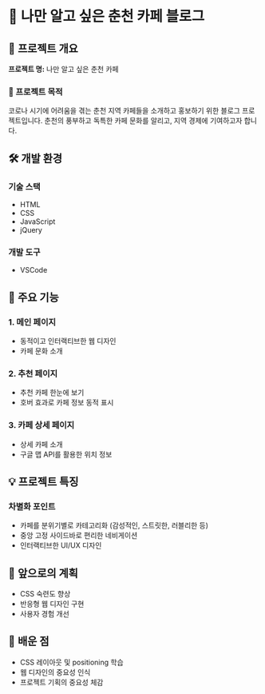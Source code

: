 # 🍵 나만 알고 싶은 춘천 카페 블로그

## 🌟 프로젝트 개요

**프로젝트 명:** 나만 알고 싶은 춘천 카페

### 🎯 프로젝트 목적
코로나 시기에 어려움을 겪는 춘천 지역 카페들을 소개하고 홍보하기 위한 블로그 프로젝트입니다. 춘천의 풍부하고 독특한 카페 문화를 알리고, 지역 경제에 기여하고자 합니다.

## 🛠 개발 환경

### 기술 스택
- HTML
- CSS
- JavaScript
- jQuery

### 개발 도구
- VSCode

## 🌈 주요 기능

### 1. 메인 페이지
- 동적이고 인터랙티브한 웹 디자인
- 카페 문화 소개

### 2. 추천 페이지
- 추천 카페 한눈에 보기
- 호버 효과로 카페 정보 동적 표시

### 3. 카페 상세 페이지
- 상세 카페 소개
- 구글 맵 API를 활용한 위치 정보


## 💡 프로젝트 특징

### 차별화 포인트
- 카페를 분위기별로 카테고리화 (감성적인, 스트릿한, 러블리한 등)
- 중앙 고정 사이드바로 편리한 네비게이션
- 인터랙티브한 UI/UX 디자인

## 🚀 앞으로의 계획
- CSS 숙련도 향상
- 반응형 웹 디자인 구현
- 사용자 경험 개선

## 📌 배운 점
- CSS 레이아웃 및 positioning 학습
- 웹 디자인의 중요성 인식
- 프로젝트 기획의 중요성 체감
